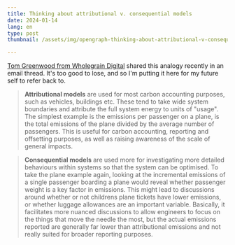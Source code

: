 ```yaml
---
title: Thinking about attributional v. consequential models
date: 2024-01-14
lang: en
type: post
thumbnail: /assets/img/opengraph-thinking-about-attributional-v-consequential-models.png

---
```


[Tom Greenwood from Wholegrain Digital](https://www.wholegraindigital.com/team/tom-greenwood/) shared this analogy recently in an email thread. It's too good to lose, and so I'm putting it here for my future self to refer back to.

> **Attributional models** are used for most carbon accounting purposes, such as vehicles, buildings etc. These tend to take wide system boundaries and attribute the full system energy to units of "usage". The simplest example is the emissions per passenger on a plane, is the total emissions of the plane divided by the average number of passengers. This is useful for carbon accounting, reporting and offsetting purposes, as well as raising awareness of the scale of general impacts.

> **Consequential models** are used more for investigating more detailed behaviours within systems so that the system can be optimised. To take the plane example again, looking at the incremental emissions of a single passenger boarding a plane would reveal whether passenger weight is a key factor in emissions. This might lead to discussions around whether or not childrens plane tickets have lower emissions, or whether luggage allowances are an important variable. Basically, it facilitates more nuanced discussions to allow engineers to focus on the things that move the needle the most, but the actual emissions reported are generally far lower than attributional emissions and not really suited for broader reporting purposes.
